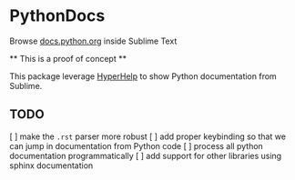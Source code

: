 # PythonDocs

Browse [docs.python.org](https://docs.python.org) inside Sublime Text

** This is a proof of concept **

This package leverage [HyperHelp](https://github.com/STealthy-and-haSTy/hyperhelpcore)
to show Python documentation from Sublime.

##  TODO

[ ] make the `.rst` parser more robust
[ ] add proper keybinding so that we can jump in documentation from Python code
[ ] process all python documentation programmatically
[ ] add support for other libraries using sphinx documentation

